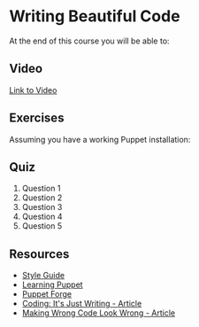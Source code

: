 # Writing Beautiful Code

At the end of this course you will be able to:


## Video ##
[Link to Video](http://linktovideo)

## Exercises ##
Assuming you have a working Puppet installation:

## Quiz ##
1. Question 1
2. Question 2
3. Question 3
4. Question 4
5. Question 5

## Resources ##

* [Style Guide](http://docs.puppetlabs.com/guides/style_guide.html)
* [Learning Puppet](http://docs.puppetlabs.com/learning/)
* [Puppet Forge](http://forge.puppetlabs.com/)
* [Coding: It's Just Writing - Article](http://www.codinghorror.com/blog/2008/11/coding-its-just-writing.html)
* [Making Wrong Code Look Wrong - Article](http://www.joelonsoftware.com/articles/Wrong.html)